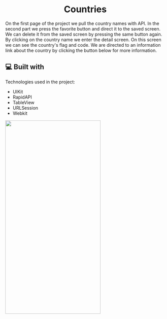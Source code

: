 <h1 align="center" id="title">Countries</h1>

<p id="description">On the first page of the project we pull the country names with API. In the second part we press the favorite button and direct it to the saved screen. We can delete it from the saved screen by pressing the same button again. By clicking on the country name we enter the detail screen. On this screen we can see the country's flag and code. We are directed to an information link about the country by clicking the button below for more information.</p>

  
  
<h2>💻 Built with</h2>

Technologies used in the project:

*   UIKit
*   RapidAPI
*   TableView
*   URLSession
*   Webkit



<img src="https://user-images.githubusercontent.com/43580854/194752743-1903d0ef-2a62-4ea9-a101-cecd11bdd76d.gif" width="300" height="609" />
